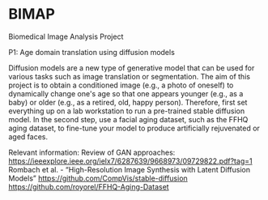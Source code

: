 # BIMAP
Biomedical Image Analysis Project

P1: Age domain translation using diffusion models

Diffusion models are a new type of generative model that can be used for various tasks such as image translation or segmentation. The aim of this project is to obtain a conditioned image (e.g., a photo of oneself) to dynamically change one's age so that one appears younger (e.g., as a baby) or older (e.g., as a retired, old, happy person). Therefore, first set everything up on a lab workstation to run a pre-trained stable diffusion model. In the second step, use a facial aging dataset, such as the FFHQ aging dataset, to fine-tune your model to produce artificially rejuvenated or aged faces.

Relevant information:
Review of GAN approaches: https://ieeexplore.ieee.org/ielx7/6287639/9668973/09729822.pdf?tag=1
Rombach et al. - “High-Resolution Image Synthesis with Latent Diffusion Models”
https://github.com/CompVis/stable-diffusion
https://github.com/royorel/FFHQ-Aging-Dataset
